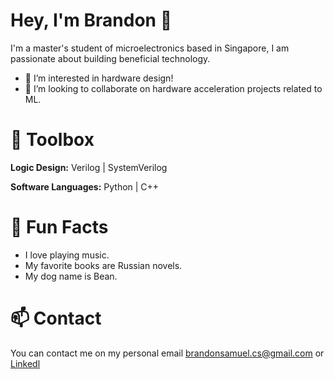 # Hey, I'm Brandon 👋

I'm a master's student of microelectronics based in Singapore, I am passionate about building beneficial technology.

- 👀 I’m interested in hardware design!
- 💞️ I’m looking to collaborate on hardware acceleration projects related to ML.

# 🧰 Toolbox
**Logic Design:**
Verilog | SystemVerilog

**Software Languages:**
Python | C++
  
# 🌵 Fun Facts
- I love playing music.
- My favorite books are Russian novels.
- My dog name is Bean.

# 📫 Contact
You can contact me on my personal email brandonsamuel.cs@gmail.com or [Linkedl](https://www.linkedin.com/in/brandoncrz/)

<!---
brandcrz88/brandcrz88 is a ✨ special ✨ repository because its `README.md` (this file) appears on your GitHub profile.
You can click the Preview link to take a look at your changes.
--->
